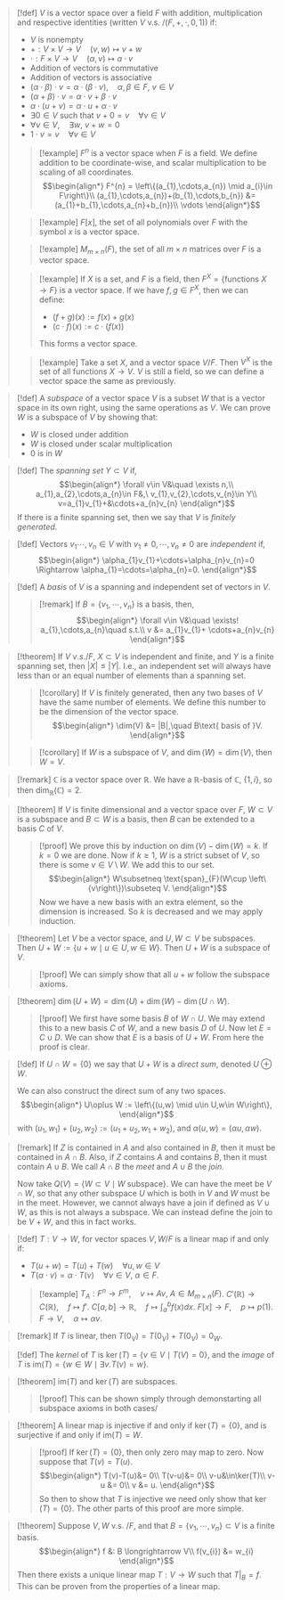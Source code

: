 >[!def]
>$V$ is a vector space over a field $F$ with addition, multiplication and respective identities (written $V\text{ v.s. } / (F,+,\cdot,0,1)$) if:
>- $V$ is nonempty
>- $+ : V\times V \longrightarrow V\quad (v,w) \longmapsto v+w$
>- $\cdot : F\times V \longrightarrow V\quad (\alpha,v) \longmapsto a\cdot v$
>- Addition of vectors is commutative
>- Addition of vectors is associative
>- $(\alpha\cdot \beta) \cdot v = \alpha\cdot(\beta\cdot v),\quad\alpha,\beta\in F,\ v\in V$
>- $(\alpha+\beta)\cdot v = \alpha\cdot v + \beta\cdot v$
>- $\alpha\cdot(u+v) = \alpha\cdot u + \alpha\cdot v$
>- $\exists 0\in V$ such that $v+0=v\quad\forall v\in V$
>- $\forall v\in V,\quad \exists w,\ v+w=0$
>- $1\cdot v = v\quad\forall v\in V$
> 
>>[!example]
>>$F^{n}$ is a vector space when $F$ is a field.
>>We define addition to be coordinate-wise, and scalar multiplication to be scaling of all coordinates.
>>$$\begin{align*}
>>F^{n} = \left\{(a_{1},\cdots,a_{n}) \mid a_{i}\in F\right\}\\
>>(a_{1},\cdots,a_{n})+(b_{1},\cdots,b_{n}) &= (a_{1}+b_{1},\cdots,a_{n}+b_{n})\\
>>\vdots
> \end{align*}$$
> 
>>[!example]
>>$F[x]$, the set of all polynomials over $F$ with the symbol $x$ is a vector space.
> 
>>[!example]
>>$M_{m\times n}(F)$, the set of all $m\times n$ matrices over $F$ is a vector space.
> 
>>[!example]
>>If $X$ is a set, and $F$ is a field, then $F^{X} = \left\{\text{functions }X\longrightarrow F\right\}$ is a vector space.
>>If we have $f,g\in F^{X}$, then we can define:
>>- $(f+g)(x) := f(x) + g(x)$
>>- $(c\cdot f)(x) := c\cdot(f(x))$
>>
>>This forms a vector space.
> 
> 
>>[!example]
>>Take a set $X$, and a vector space $V/ F$.
>>Then $V^{X}$ is the set of all functions $X \longrightarrow V$.
>>$V$ is still a field, so we can define a vector space the same as previously.

>[!def]
>A *subspace* of a vector space $V$ is a subset $W$ that is a vector space in its own right, using the same operations as $V$.
>We can prove $W$ is a subspace of $V$ by showing that:
>- $W$ is closed under addition
>- $W$ is closed under scalar multiplication
>- $0$ is in $W$

>[!def]
>The *spanning set* $Y\subset V$ if,
>$$\begin{align*}
>\forall v\in V&\quad \exists n,\\
>a_{1},a_{2},\cdots,a_{n}\in F&,\ v_{1},v_{2},\cdots,v_{n}\in Y\\ v=a_{1}v_{1}+&\cdots+a_{n}v_{n}
>\end{align*}$$
>If there is a finite spanning set, then we say that $V$ is *finitely generated*.

>[!def]
>Vectors $v_{1}\cdots,v_{n}\in V$ with $v_{1}\ne 0,\cdots,v_{n}\ne 0$ are *independent* if,
>$$\begin{align*}
>\alpha_{1}v_{1}+\cdots+\alpha_{n}v_{n}=0 \Rightarrow \alpha_{1}=\cdots=\alpha_{n}=0.
>\end{align*}$$

>[!def]
>A *basis* of $V$ is a spanning and independent set of vectors in $V$.
> 
>>[!remark]
>>If $B = \left\{v_{1},\cdots,v_{n}\right\}$ is a basis, then,
>>$$\begin{align*}
>>\forall v\in V&\quad \exists! a_{1},\cdots,a_{n}\quad s.t.\\
>>v &= a_{1}v_{1}+ \cdots+a_{n}v_{n}
>>\end{align*}$$
> 

>[!theorem]
>If $V\ v.s. / F$, $X\subset V$ is independent and finite, and $Y$ is a finite spanning set, then $|X|\le|Y|$.
>I.e., an independent set will always have less than or an equal number of elements than a spanning set.
>
>>[!corollary]
>>If $V$ is finitely generated, then any two bases of $V$ have the same number of elements. We define this number to be the dimension of the vector space.
>>$$\begin{align*}
>>\dim(V) &= |B|,\quad B\text{ basis of }V.
>>\end{align*}$$
>
>>[!corollary]
>>If $W$ is a subspace of $V$, and $\dim(W) = \dim(V)$, then $W=V$.

>[!remark]
>$\mathbb{C}$ is a vector space over $\mathbb{R}$. We have a $\mathbb{R}$-basis of $\mathbb{C}$, $\left\{1, i\right\}$, so then $\dim_\mathbb{R}(\mathbb{C}) = 2$.

>[!theorem]
>If $V$ is finite dimensional and a vector space over $F$, $W\subset V$ is a subspace and $B\subset W$ is a basis, then $B$ can be extended to a basis $C$ of $V$.
>>[!proof]
>>We prove this by induction on $\dim(V)-\dim(W)=k$. If $k=0$ we are done.
>>Now if $k\ge 1$, $W$ is a strict subset of $V$, so there is some $v\in V\setminus W$. We add this to our set.
>>$$\begin{align*}
>>W\subsetneq \text{span}_{F}(W\cup \left\{v\right\})\subseteq V.
>>\end{align*}$$
>>Now we have a new basis with an extra element, so the dimension is increased. So $k$ is decreased and we may apply induction.

>[!theorem]
>Let $V$ be a vector space, and $U,W\subset V$ be subspaces.
>Then $U+W := \left\{u+w \mid u\in U,w\in W\right\}$.
>Then $U+W$ is a subspace of $V$.
>
>>[!proof]
>>We can simply show that all $u+w$ follow the subspace axioms.

>[!theorem]
>$\dim(U+W) = \dim(U) + \dim(W) - \dim(U\cap W)$.
>
>>[!proof]
>>We first have some basis $B$ of $W\cap U$. We may extend this to a new basis $C$ of $W$, and a new basis $D$ of $U$.
>>Now let $E = C\cup D$. We can show that $E$ is a basis of $U+W$.
>>From here the proof is clear.

>[!def]
>If $U\cap W = \left\{0\right\}$ we say that $U+W$ is a *direct sum*, denoted $U\oplus W$.
>
>We can also construct the direct sum of any two spaces.
>$$\begin{align*}
>U\oplus W := \left\{(u,w) \mid u\in U,w\in W\right\},
>\end{align*}$$
>with $(u_{1}, w_{1}) + (u_{2}, w_{2}) := (u_{1} + u_{2}, w_{1} + w_{2})$, and $\alpha(u, w) = (\alpha u, \alpha w)$.

>[!remark]
>If $Z$ is contained in $A$ and also contained in $B$, then it must be contained in $A\cap B$. Also, if $Z$ contains $A$ and contains $B$, then it must contain $A\cup B$. We call $A\cap B$ the *meet* and $A\cup B$ the *join*.
>
>Now take $Q(V) = \left\{W\subset V \mid W\text{ subspace}\right\}$.
>We can have the meet be $V\cap W$, so that any other subspace $U$ which is both in $V$ and $W$ must be in the meet.
>However, we cannot always have a join if defined as $V\cup W$, as this is not always a subspace. We can instead define the join to be $V+W$, and this in fact works.

>[!def]
>$T : V \longrightarrow W$, for vector spaces $V,W/F$ is a linear map if and only if:
>- $T(u+w) = T(u) + T(w)\quad\forall u,w\in V$
>- $T(\alpha\cdot v) = \alpha\cdot T(v)\quad\forall v\in V,\ \alpha\in F$.
> 
>>[!example]
>>$T_{A} : F^{n} \longrightarrow F^{m},\quad v\longmapsto Av,\ A\in M_{m\times n}(F)$.
>>$C'(\mathbb{R}) \longrightarrow C(\mathbb{R}),\quad f\longmapsto f'$.
>>$C[a,b] \longrightarrow \mathbb{R},\quad f\longmapsto \int_{a}^{b}f(x)dx$.
>>$F[x] \longrightarrow F,\quad p\longmapsto p(1)$.
>>$F\longrightarrow V,\quad \alpha\longmapsto \alpha v$.

>[!remark]
>If $T$ is linear, then $T(0_{V}) = T(0_{V}) + T(0_{V}) = 0_{W}$.

>[!def]
>The *kernel* of $T$ is $\ker(T) = \left\{v\in V \mid T(V)=0\right\}$, and the *image* of $T$ is $\text{im}(T) = \left\{w\in W \mid \exists v.T(v)=w\right\}$.


>[!theorem]
>$\text{im}(T)$ and $\ker(T)$ are subspaces.
>
>>[!proof]
>>This can be shown simply through demonstarting all subspace axioms in both cases/

>[!theorem]
>A linear map is injective if and only if $\ker(T) = \left\{0\right\}$, and is surjective if and only if $\text{im}(T) = W$.
>
>>[!proof]
>>If $\ker(T)=\left\{0\right\}$, then only zero may map to zero.
>>Now suppose that $T(v)=T(u)$.
>>$$\begin{align*}
>>T(v)-T(u)&= 0\\
>>T(v-u)&= 0\\
>>v-u&\in\ker(T)\\
>>v-u &= 0\\
>>v &= u.
>>\end{align*}$$
>>So then to show that $T$ is injective we need only show that $\ker(T)=\left\{0\right\}$.
>>The other parts of this proof are more simple.

>[!theorem]
>Suppose $V,W$ v.s. $/F$, and that $B = \left\{v_{1},\cdots,v_{n}\right\}\subset V$ is a finite basis.
>$$\begin{align*}
>f &: B \longrightarrow V\\
>f(v_{i}) &= w_{i}
>\end{align*}$$
>Then there exists a unique linear map $T : V \longrightarrow W$ such that $T|_{B} = f$.
>This can be proven from the properties of a linear map.

